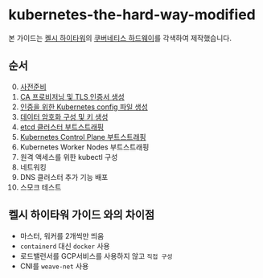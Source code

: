 # kubernetes-the-hard-way-modified

본 가이드는 [켈시 하이타워](https://github.com/kelseyhightower)의 [쿠버네티스 하드웨이](https://github.com/kelseyhightower/kubernetes-the-hard-way)를 각색하여 제작했습니다.

## 순서

0. [사전준비](./docs/prerequisites.md)
1. [CA 프로비저닝 및 TLS 인증서 생성](./docs/lab-01.md)
2. [인증을 위한 Kubernetes config 파일 생성](./docs/lab-02.md)
3. [데이터 암호화 구성 및 키 생성](./docs/lab-03.md)
4. [etcd 클러스터 부트스트래핑](./docs/lab-04.md)
5. [Kubernetes Control Plane 부트스트래핑](./docs/lab-05.md)
6. Kubernetes Worker Nodes 부트스트래핑
7. 원격 액세스를 위한 kubectl 구성
8. 네트워킹
9. DNS 클러스터 추가 기능 배포
10. 스모크 테스트


## 켈시 하이타워 가이드 와의 차이점
- 마스터, 워커를 2개씩만 띄움
- `containerd` 대신 `docker` 사용
- 로드밸런서를 GCP서비스를 사용하지 않고 `직접 구성`
- CNI를 `weave-net` 사용
